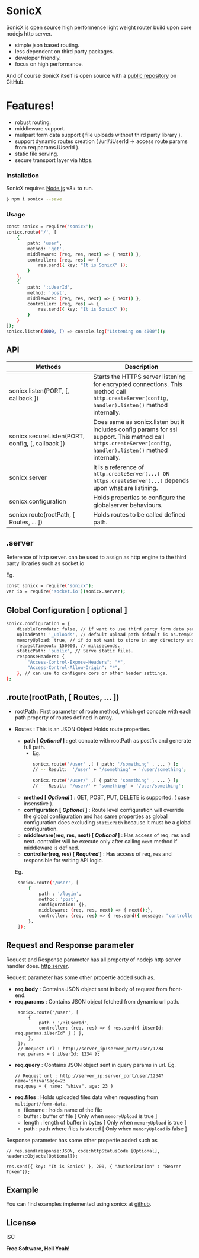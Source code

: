 # SonicX

SonicX is open source high performence light weight router build upon core nodejs http server.
  - simple json based routing.
  - less dependent on third party packages.
  - developer friendly.
  - focus on high performance.

And of course SonicX itself is open source with a [public repository](https://github.com/shiva-rockers/sonicx) on GitHub.

# Features!
  - robust routing.
  - middleware support.
  - mulipart form data support ( file uploads without third party library ).
  - support dynamic routes creation ( /url/:iUserId => access route params from req.params.iUserId ).
  - static file serving.
  - secure transport layer via https.
  
### Installation

SonicX requires [Node.js](https://nodejs.org/) v8+ to run.
```sh
$ npm i sonicx --save
```
### Usage

```sh
const sonicx = require('sonicx');
sonicx.route('/', [
    {
        path: 'user',
        method: 'get',
        middleware: (req, res, next) => { next() },
        controller: (req, res) => {
            res.send({ key: "It is SonicX" });
        }
    },
    {
        path: ':iUserId',
        method: 'post',
        middleware: (req, res, next) => { next() },
        controller: (req, res) => {
            res.send({ key: "It is SonicX" });
        }
    }
]);
sonicx.listen(4000, () => console.log("Listening on 4000"));
```

## API
Methods  | Description
------------- | -------------
sonicx.listen(PORT, [, callback ]) | Starts the HTTPS server listening for encrypted connections. This method call `http.createServer(config, handler).listen()` method internally.
sonicx.secureListen(PORT, config,  [, callback ])  | Does same as sonicx.listen but it includes config params for ssl support. This method call `https.createServer(config, handler).listen()` method internally.
sonicx.server | It is a reference of `http.createServer(...) OR https.createServer(...)` depends upon what are listining.
sonicx.configuration | Holds properties to configure the globalserver behaviours. 
sonicx.route(rootPath, [ Routes, ... ]) | Holds routes to be called defined path.

## .server
Reference of http server. can be used to assign as http engine to the third party libraries such as socket.io

Eg.

```sh
const sonicx = require('sonicx');
var io = require('socket.io')(sonicx.server);
```


## Global Configuration [ optional ]
```sh
sonicx.configuration = {
    disableFormdata: false, // if want to use third party form data parser default is true.
    uploadPath: '_uploads', // default upload path default is os.tempDir().
    memoryUpload: true, // if do not want to store in any directory and want to use as buffers.
    requestTimeout: 150000, // miliseconds.
    staticPath: 'public', // Serve static files.
    responseHeaders: {
        "Access-Control-Expose-Headers": "*",
        "Access-Control-Allow-Origin": "*",
    }, // can use to configure cors or other header settings.
};
```

## .route(rootPath, [ Routes, ... ])
 - rootPath : First parameter of route method, which get concate with each path property of routes defined in array.
 - Routes : This is an JSON Object Holds route properties.
   - **path [ *Optional* ]** : get concate with rootPath as postfix and generate full path.
      - Eg.
        ```sh
        sonicx.route('/user' ,[ { path: '/something' , ... } ];
        // -- Result:  '/user' + '/something' = '/user/something';

        sonicx.route('/user/' ,[ { path: 'something' , ... } ];
        // -- Result: '/user/' + 'something' = '/user/something';
        ```
   - **method [ *Optional* ]** : GET, POST, PUT, DELETE is supported. ( case insenstive ).
   - **configuration [ *Optional* ]** : Route level configuration will override the global configuration and has same properties as global configuration does excluding `staticPath` because it must be a global configuration.
   - **middleware(req, res, next) [ *Optional* ]** : Has access of req, res and next. controller will be execute only after calling `next` method if middleware is defined. 
   - **controller(req, res) [ *Required* ]** : Has access of req, res and responsible for writing API logic. 

   Eg.
   ```sh
    sonicx.route('/user', [
        { 
            path : '/login', 
            method: 'post', 
            configuration: {}, 
            middleware: (req, res, next) => { next();}, 
            controller: (req, res) => { res.send({ message: "controller called" } ) },
        },
    ]);
   ```

## Request and Response parameter
 Request and Response parameter has all property of nodejs http server handler does. [http server](https://nodejs.org/api/http.html#http_class_http_server).
 
 Request parameter has some other propertie added such as.
 
 - **req.body** : Contains JSON object sent in body of request from front-end.
 - **req.params** : Contains JSON object fetched from dynamic url path.
   ```
    sonicx.route('/user', [
        { 
            path : '/:iUserId', 
            controller: (req, res) => { res.send({ iUserId: req.params.iUserId" } ) },
        },
    ]);
    // Request url : http://server_ip:server_port/user/1234
    req.params = { iUserId: 1234 };    
   ```
 - **req.query** : Contains JSON object sent in query params in url.
   Eg.
   ```
   // Request url : http://server_ip:server_port/user/1234?name='shiva'&age=23
   req.quey = { name: "shiva", age: 23 }
   ```
 - **req.files** : Holds uploaded files data when requesting from `multipart/form-data`.
    - filename : holds name of the file
    - buffer : buffer of file [ Only when `memoryUpload` is true ]
    - length : length of buffer in bytes [ Only when `memoryUpload` is true ]
    - path : path where files is stored [ Only when `memoryUpload` is false ]

 Response parameter has some other propertie added such as
 ```
// res.send(response:JSON, code:httpStatusCode [Optional], headers:Objects[Optional]);

res.send({ key: "It is SonicX" }, 200, { "Authorization" : "Bearer Token"});
```

## Example
You can find examples implemented using sonicx at [github](https://github.com/shiva-rockers/sonicx/tree/master/examples).


License
----
ISC

**Free Software, Hell Yeah!**
